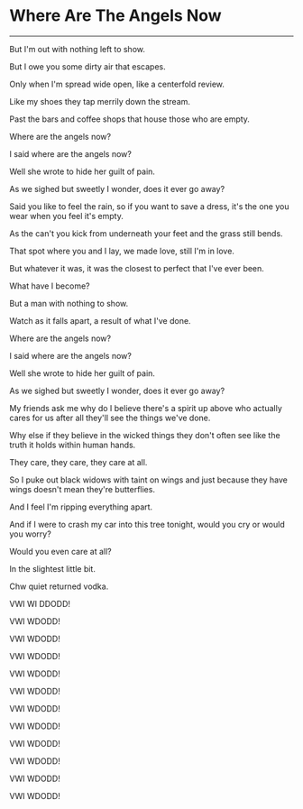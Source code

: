 # Where Are The Angels Now

---

But I'm out with nothing left to show.

But I owe you some dirty air that escapes.

Only when I'm spread wide open, like a centerfold review.

Like my shoes they tap merrily down the stream.

Past the bars and coffee shops that house those who are empty.

Where are the angels now?

I said where are the angels now?

Well she wrote to hide her guilt of pain.

As we sighed but sweetly I wonder, does it ever go away?

Said you like to feel the rain, so if you want to save a dress, it's the one you wear when you feel it's empty.

As the can't you kick from underneath your feet and the grass still bends.

That spot where you and I lay, we made love, still I'm in love.

But whatever it was, it was the closest to perfect that I've ever been.

What have I become?

But a man with nothing to show.

Watch as it falls apart, a result of what I've done.

Where are the angels now?

I said where are the angels now?

Well she wrote to hide her guilt of pain.

As we sighed but sweetly I wonder, does it ever go away?

My friends ask me why do I believe there's a spirit up above who actually cares for us after all they'll see the things we've done.

Why else if they believe in the wicked things they don't often see like the truth it holds within human hands.

They care, they care, they care at all.

So I puke out black widows with taint on wings and just because they have wings doesn't mean they're butterflies.

And I feel I'm ripping everything apart.

And if I were to crash my car into this tree tonight, would you cry or would you worry?

Would you even care at all?

In the slightest little bit.

Chw quiet returned vodka.

VWI WI DDODD!

VWI WDODD!

VWI WDODD!

VWI WDODD!

VWI WDODD!

VWI WDODD!

VWI WDODD!

VWI WDODD!

VWI WDODD!

VWI WDODD!

VWI WDODD!

VWI WDODD!
